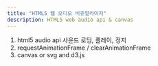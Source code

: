 ```yaml
---
title: "HTML5 웹 오디오 비쥬얼라이저"
description: HTML5 web audio api & canvas
---
```


1. html5 audio api 사운드 로딩, 플레이, 정지
2. requestAnimationFrame / clearAnimationFrame 
3. canvas or svg and d3.js

[w3c audio api]: https://www.w3.org/TR/webaudio/
[w3c canvas api]: https://www.w3.org/TR/2dcontext/
[w3schools canvas]: http://www.w3schools.com/tags/ref_canvas.asp
[w3schools audio]: http://www.w3schools.com/tags/ref_av_dom.asp
[Soundcloud visualizer]: http://www.michaelbromley.co.uk/experiments/soundcloud-vis/#snooplion/snoop-lion-ft-miley-cyrus
[adive.in]: http://do.adive.in/music/
[simple audio visualisation]: http://codepen.io/soulwire/pen/Dscga
[wavesurfer.js]: http://wavesurfer-js.org/

[thequietplaceproject]: http://thequietplaceproject.com/thequietplace
[rainymood]: http://www.rainymood.com
[calm]: http://www.calm.com/
